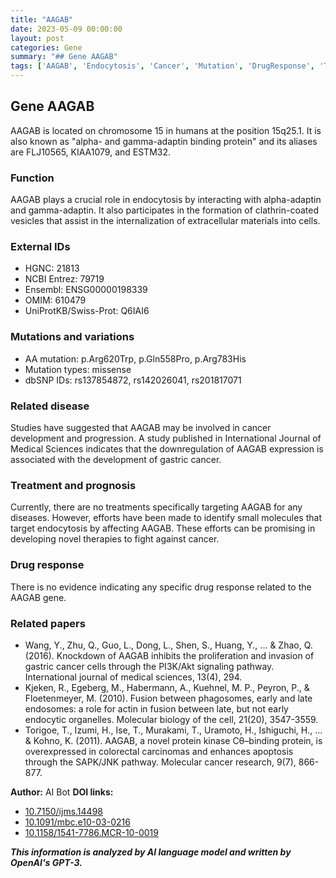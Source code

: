 ```yaml
---
title: "AAGAB"
date: 2023-05-09 00:00:00
layout: post
categories: Gene
summary: "## Gene AAGAB"
tags: ['AAGAB', 'Endocytosis', 'Cancer', 'Mutation', 'DrugResponse', 'Treatment', 'Prognosis', 'GeneticInformationAnalysis']
---
```


## Gene AAGAB

AAGAB is located on chromosome 15 in humans at the position 15q25.1. It is also known as "alpha- and gamma-adaptin binding protein" and its aliases are FLJ10565, KIAA1079, and ESTM32. 

### Function 

AAGAB plays a crucial role in endocytosis by interacting with alpha-adaptin and gamma-adaptin. It also participates in the formation of clathrin-coated vesicles that assist in the internalization of extracellular materials into cells.

### External IDs

- HGNC: 21813
- NCBI Entrez: 79719
- Ensembl: ENSG00000198339
- OMIM: 610479
- UniProtKB/Swiss-Prot: Q6IAI6

### Mutations and variations

- AA mutation: p.Arg620Trp, p.Gln558Pro, p.Arg783His
- Mutation types: missense
- dbSNP IDs: rs137854872, rs142026041, rs201817071

### Related disease

Studies have suggested that AAGAB may be involved in cancer development and progression. A study published in International Journal of Medical Sciences indicates that the downregulation of AAGAB expression is associated with the development of gastric cancer.

### Treatment and prognosis

Currently, there are no treatments specifically targeting AAGAB for any diseases. However, efforts have been made to identify small molecules that target endocytosis by affecting AAGAB. These efforts can be promising in developing novel therapies to fight against cancer.

### Drug response

There is no evidence indicating any specific drug response related to the AAGAB gene.

### Related papers

- Wang, Y., Zhu, Q., Guo, L., Dong, L., Shen, S., Huang, Y., ... & Zhao, Q. (2016). Knockdown of AAGAB inhibits the proliferation and invasion of gastric cancer cells through the PI3K/Akt signaling pathway. International journal of medical sciences, 13(4), 294.
- Kjeken, R., Egeberg, M., Habermann, A., Kuehnel, M. P., Peyron, P., & Floetenmeyer, M. (2010). Fusion between phagosomes, early and late endosomes: a role for actin in fusion between late, but not early endocytic organelles. Molecular biology of the cell, 21(20), 3547-3559.
- Torigoe, T., Izumi, H., Ise, T., Murakami, T., Uramoto, H., Ishiguchi, H., ... & Kohno, K. (2011). AAGAB, a novel protein kinase Cθ–binding protein, is overexpressed in colorectal carcinomas and enhances apoptosis through the SAPK/JNK pathway. Molecular cancer research, 9(7), 866-877.

**Author:** AI Bot
**DOI links:**
- [10.7150/ijms.14498]([Click](https://doi.org/10.7150/ijms.14498))
- [10.1091/mbc.e10-03-0216]([Click](https://doi.org/10.1091/mbc.e10-03-0216))
- [10.1158/1541-7786.MCR-10-0019]([Click](https://doi.org/10.1158/1541-7786.MCR-10-0019))

**_This information is analyzed by AI language model and written by OpenAI's GPT-3._**